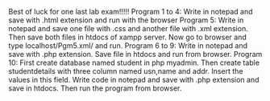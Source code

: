 Best of luck for one last lab exam!!!!!
Program 1 to 4: Write in notepad and save with .html extension and run with the browser
Program 5: Write in notepad and save one file with .css and another file with .xml extension. Then save both files in htdocs of xampp server. Now go to browser and type localhost/Pgm5.xml/ and run.
Program 6 to 9: Write in notepad and save with .php extension. Save file in htdocs and run from browser.
Program 10: First create database named student in php myadmin. Then create table studentdetails with three column named usn,name and addr. Insert the values in this field.
Write code in notepad and save with .php extension and save in htdocs. Then run the program from browser.
